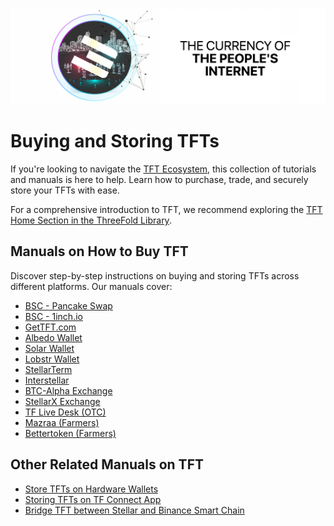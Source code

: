 ![](./img/tft.png)

# Buying and Storing TFTs

If you're looking to navigate the [TFT Ecosystem](https://library.threefold.me/info/manual/#/tokens/threefold__tft_ecosystem), this collection of tutorials and manuals is here to help. Learn how to purchase, trade, and securely store your TFTs with ease.

For a comprehensive introduction to TFT, we recommend exploring the [TFT Home Section in the ThreeFold Library](https://library.threefold.me/info/threefold#/tokens/threefold__tokens_home).

## Manuals on How to Buy TFT
Discover step-by-step instructions on buying and storing TFTs across different platforms. Our manuals cover:

- [BSC - Pancake Swap](https://library.threefold.me/info/manual/#/tokens/threefold__tft_binance_defi)
- [BSC - 1inch.io](https://library.threefold.me/info/manual/#/tokens/threefold__tft_1inch)
- [GetTFT.com](https://gettft.com/gettft/#how-it-works)
- [Albedo Wallet](https://library.threefold.me/info/manual/#/tokens/threefold__albedo)
- [Solar Wallet](https://library.threefold.me/info/manual/#/tokens/threefold__solar_wallet)
- [Lobstr Wallet](https://library.threefold.me/info/manual/#/tokens/threefold__lobstr_wallet)
- [StellarTerm](https://library.threefold.me/info/manual/#/tokens/threefold__tft_stellarterm)
- [Interstellar](https://library.threefold.me/info/manual/#/tokens/threefold__tft_interstellar)
- [BTC-Alpha Exchange](https://library.threefold.me/info/manual/#/tokens/threefold__tft_btc_alpha)
- [StellarX Exchange](https://library.threefold.me/info/manual/#/tokens/threefold__tft_stellarx)
- [TF Live Desk (OTC)](https://library.threefold.me/info/manual/#/tokens/threefold__tft_otc)
- [Mazraa (Farmers)](https://library.threefold.me/info/manual/#/tokens/threefold__tft_mazraa)
- [Bettertoken (Farmers)](https://library.threefold.me/info/manual/#/tokens/threefold__tft_bettertoken)

## Other Related Manuals on TFT
- [Store TFTs on Hardware Wallets](https://forum.threefold.io/t/storing-tft-on-hardware-wallets/802)
- [Storing TFTs on TF Connect App](https://library.threefold.me/info/manual/#/tokens/threefold__wiki_3bot_connect_wallet)
- [Bridge TFT between Stellar and Binance Smart Chain](https://library.threefold.me/info/manual/#/tokens/threefold__tft_bsc_bridge)
